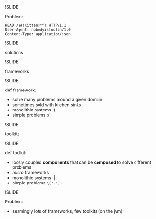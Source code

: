 !SLIDE

Problem: 

    HEAD /$#!Kittens*^! HTTP/1.1
    User-Agent: nobodyisfoolin/1.0
    Content-Type: application/json

!SLIDE

solutions

!SLIDE

frameworks

!SLIDE

def framework:

 * solve many problems around a given domain
 * sometimes sold with kitchen sinks
 * monolithic systems :)
 * simple problems :(

!SLIDE

toolkits

!SLIDE

def toolkit:

 * loosly coupled <strong>components</strong> that can be <strong>composed</strong> to solve different problems
 * _micro_ frameworks
 * monolithic systems :|
 * simple problems `\('.')~`
 
!SLIDE

Problem:

 * seamingly lots of frameworks, few toolkits (on the jvm)